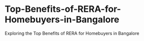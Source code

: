 # Top-Benefits-of-RERA-for-Homebuyers-in-Bangalore
Exploring the Top Benefits of RERA for Homebuyers in Bangalore
